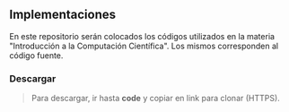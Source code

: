 ## Implementaciones
En este repositorio serán colocados los códigos utilizados en la materia "Introducción a la Computación Científica". 
Los mismos corresponden al código fuente.

### Descargar
> Para descargar, ir hasta **code** y copiar en link para clonar (HTTPS).
